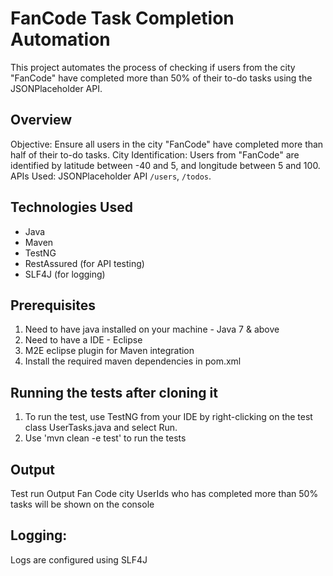 # FanCode Task Completion Automation

This project automates the process of checking if users from the city "FanCode" have completed more than 50% of their to-do tasks using the JSONPlaceholder API.

## Overview

Objective: Ensure all users in the city "FanCode" have completed more than half of their to-do tasks.
City Identification: Users from "FanCode" are identified by latitude between -40 and 5, and longitude between 5 and 100.
APIs Used: JSONPlaceholder API `/users`, `/todos`.

## Technologies Used

- Java
- Maven
- TestNG
- RestAssured (for API testing)
- SLF4J (for logging)

## Prerequisites

1. Need to have java installed on your machine - Java 7 & above 
2. Need to have a IDE - Eclipse 
3. M2E eclipse plugin for Maven integration
4. Install the required maven dependencies in pom.xml
  
## Running the tests after cloning it 

1. To run the test, use TestNG from your IDE by right-clicking on the test class UserTasks.java and select Run.
2. Use 'mvn clean -e test' to run the tests

## Output
  

Test run Output Fan Code city UserIds who has completed more than 50% tasks will be shown on the console

## Logging:
Logs are configured using SLF4J 

